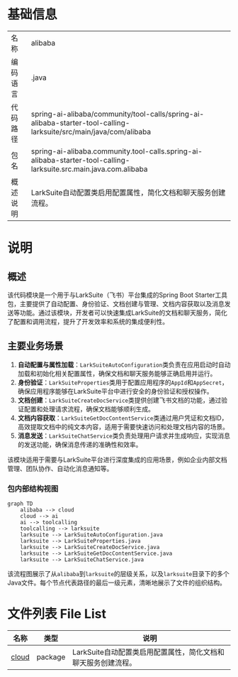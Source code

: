 # 基础信息

|      |      |
|------|------|
| 名称 | alibaba |
| 编码语言 | .java |
| 代码路径 | spring-ai-alibaba/community/tool-calls/spring-ai-alibaba-starter-tool-calling-larksuite/src/main/java/com/alibaba |
| 包名 | spring-ai-alibaba.community.tool-calls.spring-ai-alibaba-starter-tool-calling-larksuite.src.main.java.com.alibaba |
| 概述说明 | LarkSuite自动配置类启用配置属性，简化文档和聊天服务创建流程。 |

# 说明

## 概述
该代码模块是一个用于与LarkSuite（飞书）平台集成的Spring Boot Starter工具包，主要提供了自动配置、身份验证、文档创建与管理、文档内容获取以及消息发送等功能。通过该模块，开发者可以快速集成LarkSuite的文档和聊天服务，简化了配置和调用流程，提升了开发效率和系统的集成便利性。

## 主要业务场景
1. **自动配置与属性加载**：`LarkSuiteAutoConfiguration`类负责在应用启动时自动加载和初始化相关配置属性，确保文档和聊天服务能够正确启用并运行。
2. **身份验证**：`LarkSuiteProperties`类用于配置应用程序的`AppId`和`AppSecret`，确保应用程序能够在LarkSuite平台中进行安全的身份验证和授权操作。
3. **文档创建**：`LarkSuiteCreateDocService`类提供创建飞书文档的功能，通过验证配置和处理请求流程，确保文档能够顺利生成。
4. **文档内容获取**：`LarkSuiteGetDocContentService`类通过用户凭证和文档ID，高效提取文档中的纯文本内容，适用于需要快速访问和处理文档内容的场景。
5. **消息发送**：`LarkSuiteChatService`类负责处理用户请求并生成响应，实现消息的发送功能，确保消息传递的准确性和效率。

该模块适用于需要与LarkSuite平台进行深度集成的应用场景，例如企业内部文档管理、团队协作、自动化消息通知等。


### 包内部结构视图

```mermaid
graph TD
    alibaba --> cloud
    cloud --> ai
    ai --> toolcalling
    toolcalling --> larksuite
    larksuite --> LarkSuiteAutoConfiguration.java
    larksuite --> LarkSuiteProperties.java
    larksuite --> LarkSuiteCreateDocService.java
    larksuite --> LarkSuiteGetDocContentService.java
    larksuite --> LarkSuiteChatService.java
```

该流程图展示了从`alibaba`到`larksuite`的层级关系，以及`larksuite`目录下的多个Java文件。每个节点代表路径的最后一级元素，清晰地展示了文件的组织结构。

# 文件列表 File List

| 名称   | 类型  | 说明 |
|-------|------|-------------|
| [cloud](cloud/_module.md) | package | LarkSuite自动配置类启用配置属性，简化文档和聊天服务创建流程。 |


